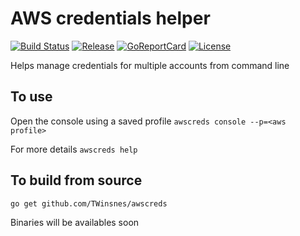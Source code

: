 # AWS credentials helper
[![Build Status][circleci-badge]][circleci]
[![Release][release-badge]][release]
[![GoReportCard][report-badge]][report]
[![License][license-badge]][license]

[circleci-badge]: https://circleci.com/gh/TWinsnes/awscreds.svg?style=shield&circle-token=473ea84884d0f0afc3c0b259df55f7e97700b4fe
[circleci]: https://circleci.com/gh/TWinsnes/awscreds
[release-badge]: http://img.shields.io/github/release/TWinsnes/awscreds/all.svg?style=flat
[release]:https://github.com/TWinsnes/awscreds/releases
[report-badge]: https://goreportcard.com/badge/github.com/TWinsnes/awscreds
[report]: https://goreportcard.com/report/github.com/TWinsnes/awscreds
[license-badge]: https://img.shields.io/github/license/twinsnes/awscreds.svg?style=flat
[license]: https://github.com/twinsnes/awscreds/license
[homebrew-badge]: https://img.shields.io/homebrew/v/awscreds.svg
[homebrew]: https://homewbrew.com

Helps manage credentials for multiple accounts from command line

## To use
Open the console using a saved profile
`awscreds console --p=<aws profile>`

For more details
`awscreds help`

## To build from source
`go get github.com/TWinsnes/awscreds`

Binaries will be availables soon